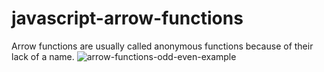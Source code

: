 # javascript-arrow-functions
Arrow functions are usually called anonymous functions because of their lack of a name.
![arrow-functions-odd-even-example](https://github.com/danielurra/javascript-arrow-functions/assets/51704179/3843bf43-86b3-4c60-97d3-4a6b9d9f265d)

